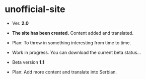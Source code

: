 # unofficial-site

- Ver. **2.0**
- **The site has been created.** Content added and translated.
- Plan: To throw in something interesting from time to time.

- Work in progress. You can download the current beta status...
- Beta version **1.1**
- Plan: Add more content and translate into Serbian.




